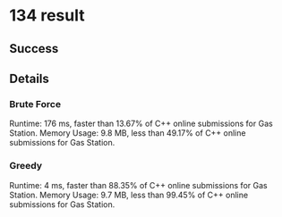 # 134 result

## Success

## Details

### Brute Force

Runtime: 176 ms, faster than 13.67% of C++ online submissions for Gas Station.
Memory Usage: 9.8 MB, less than 49.17% of C++ online submissions for Gas Station.

### Greedy

Runtime: 4 ms, faster than 88.35% of C++ online submissions for Gas Station.
Memory Usage: 9.7 MB, less than 99.45% of C++ online submissions for Gas Station.
